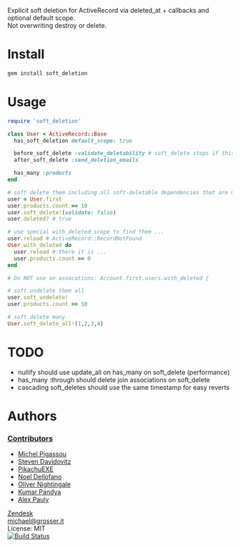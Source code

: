 Explicit soft deletion for ActiveRecord via deleted_at + callbacks and optional default scope.<br/>
Not overwriting destroy or delete.

Install
=======

```Bash
gem install soft_deletion
```

Usage
=====

```Ruby
require 'soft_deletion'

class User < ActiveRecord::Base
  has_soft_deletion default_scope: true

  before_soft_delete :validate_deletability # soft_delete stops if this returns false
  after_soft_delete :send_deletion_emails

  has_many :products
end

# soft delete them including all soft-deletable dependencies that are marked as :destroy, :delete_all, :nullify
user = User.first
user.products.count == 10
user.soft_delete!(validate: false)
user.deleted? # true

# use special with_deleted scope to find them ...
user.reload # ActiveRecord::RecordNotFound
User.with_deleted do
  user.reload # there it is ...
  user.products.count == 0
end

# Do NOT use on assocations: Account.first.users.with_deleted {

# soft undelete them all
user.soft_undelete!
user.products.count == 10

# soft delete many
User.soft_delete_all!(1,2,3,4)
```

TODO
====
 - nullify should use update_all on has_many on soft_delete (performance)
 - has_many :through should delete join associations on soft_delete
 - cascading soft_deletes should use the same timestamp for easy reverts

Authors
=======

### [Contributors](https://github.com/grosser/soft_deletion/contributors)
 - [Michel Pigassou](https://github.com/Dagnan)
 - [Steven Davidovitz](https://github.com/steved555)
 - [PikachuEXE](https://github.com/PikachuEXE)
 - [Noel Dellofano](https://github.com/pinkvelociraptor)
 - [Oliver Nightingale](https://github.com/olivernn)
 - [Kumar Pandya](https://github.com/kpandya91)
 - [Alex Pauly](https://github.com/apauly)

[Zendesk](http://zendesk.com)<br/>
michael@grosser.it<br/>
License: MIT<br/>
[![Build Status](https://travis-ci.org/grosser/soft_deletion.png)](https://travis-ci.org/grosser/soft_deletion)
